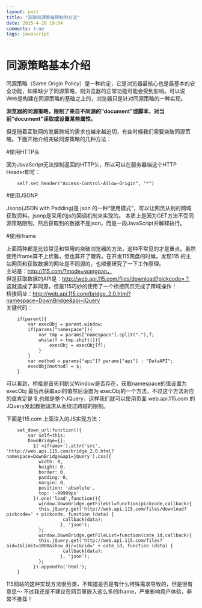 ```yaml
---
layout: post
title: "突破同源策略限制的方法"
date: 2015-4-20 19:54
comments: true
tags: javascript
---
```


# 同源策略基本介绍

同源策略（Same Origin Policy）是一种约定，它是浏览器最核心也是最基本的安全功能，如果缺少了同源策略，则浏览器的正常功能可能会受到影响。可以说Web是构建在同源策略的基础之上的，浏览器只是针对同源策略的一种实现。

**浏览器的同源策略，限制了来自不同源的“document”或脚本，对当前“document”读取或设置某些属性。**

但是随着互联网的发展跨域的需求也越来越迫切，有些时候我们需要突破同源策略。下面开始介绍突破同源策略的几种方法：

#使用HTTP头

因为JavaScript无法控制返回的HTTP头，所以可以在服务器端这个HTTP Header即可：

		self.set_header("Access-Control-Allow-Origin", "*")

#使用JSONP

Jsonp(JSON with Padding)是 json 的一种“使用模式”，可以让网页从别的网域获取资料。jsonp是采用的js的回调机制来实现的。
本质上是因为GET方法不受同源策略限制，然后获取到的数据不是json，而是一段JavaScript并解释执行。

#使用iframe

上面两种都是比较常见和常用的突破浏览器的方法，这种不常见的才是重点。虽然使用iframe算不上优雅，但也算开了眼界。在开发115网盘的时候，发现115
的主站网页和获取数据的网址是不同源的，也顺便研究了一下工作原理。  
主站是：http://115.com/?mode=wangpan，  
但是获取数据的API是：http://web.api.115.com/files/download?pickcode=？  
这就造成了非同源，但是115巧妙的使用了一个桥接网页完成了跨域操作！  
桥接网址：http://web.api.115.com/bridge_2.0.html?namespace=DownBridge&api=jQuery  
关键代码：

		if(parent){
		    var execObj = parent.window;
		    if(params["namespace"]){
		        var tmp = params["namespace"].split("."),f;
		        while(f = tmp.shift()){
		            execObj = execObj[f];
		        }
		    }
		    var method = params["api"]? params["api"] : "DataAPI";
		    execObj[method] = $;
		}

可以看到，桥接是首先判断父Window是否存在，获取namespace的值设置为 execObj 最后再获取api的值然后设置为 execObj的一个方法，不过这个方法对应的值肯定是 $,也就是整个JQuery，这样我们就可以使用页面 web.api.115.com 的JQuery发起数据请求从而绕过跨越的限制。

下面是115.com 上面注入的JS实现方法：

		set_down_url:function(){
		    var self=this;
		    DownBridge={};
		      $('<iframe>').attr('src', 'http://web.api.115.com/bridge_2.0.html?namespace=DownBridge&api=jQuery').css({
		        width: 0,
		        height: 0,
		        border: 0,
		        padding: 0,
		        margin: 0,
		        position: 'absolute',
		        top: '-99999px'
		      }).one('load',function(){
		        window.DownBridge.getFileUrl=function(pickcode,callback){
		        this.jQuery.get('http://web.api.115.com/files/download?pickcode=' + pickcode, function (data) {
		                 callback(data);
		                }, 'json');                        
		        };
		        window.DownBridge.getFileList=function(cate_id,callback){
		        this.jQuery.get('http://web.api.115.com/files?aid=1&limit=1000&show_dir=1&cid=' + cate_id, function (data) {
		                 callback(data);
		                }, 'json');                        
		        };
		      }).appendTo('html');
		}

115网站的这种实现方法很另类，不知道是否是有什么特殊需求导致的，但是很有意思～
不过我还是不建议在网页里嵌入这么多的iframe，严重影响用户体验，非常不推荐！